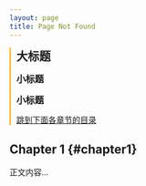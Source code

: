 ```yaml
---
layout: page
title: Page Not Found
---
```


<style>
    .sidebar {
        border-left: 2px solid orange;
        padding-left: 10px;
    }

    .sidebar h1 {
        font-size: 20px;
        font-weight: bold;
        margin-top: 0;
    }

    .sidebar h2 {
        font-size: 16px;
        font-weight: bold;
        margin-top: 5px;
    }

    .sidebar a {
        display: block;
        margin-top: 10px;
    }
</style>

<div class="sidebar">
    <h1>大标题</h1>
    <h2>小标题</h2>
    <h2>小标题</h2>
    <a href="#chapter1">跳到下面各章节的目录</a>
</div>

## Chapter 1 {#chapter1}
正文内容...
